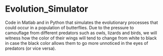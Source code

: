 # Evolution_Simulator
Code in Matlab and in Python that simulates the evolutionary processes that could occur in a population of butterflies. Due to the pressure to camouflage from different predators such as owls, lizards and birds, we will witness how the color of their wings will tend to change from white to black in case the black color allows them to go more unnoticed in the eyes of predators (or vice versa).
